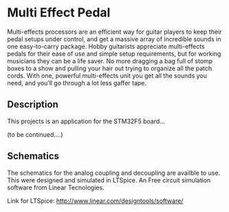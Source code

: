 Multi Effect Pedal
===================

Multi-effects processors are an efficient way for guitar players to keep their pedal setups under control, and get a massive array of incredible sounds in one easy-to-carry package. Hobby guitarists appreciate multi-effects pedals for their ease of use and simple setup requirements, but for working musicians they can be a life saver. No more dragging a bag full of stomp boxes to a show and pulling your hair out trying to organize all the patch cords. With one, powerful multi-effects unit you get all the sounds you need, and you’ll go through a lot less gaffer tape.


Description
----------
This projects is an application for the STM32F5 board...

(to be continued....)


Schematics
----------
The schematics for the analog coupling and decoupling are availble to use. This were designed and simulated in LTSpice. An Free circuit simulation software from Linear Tecnologies.

Link for LTSpice:
http://www.linear.com/designtools/software/
